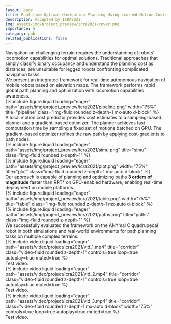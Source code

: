 ```yaml
---
layout: page
title: Real-time Optimal Navigation Planning Using Learned Motion Costs
description: Accepted by ICRA2021
img: assets/img/project_preview/icra2021/cover.png
importance: 5
category: pub
related_publications: false
---
```


<div class="caption">
    Navigation on challenging terrain requires the understanding of robots’ locomotion capabilities for optimal solutions.
    Traditional approaches that simply classify binary occupancy and understand the planning cost as distances, are unsuitable for legged robots confronting complicated navigation tasks.
</div>

<div class="caption">
    We present an integrated framework for real-time autonomous navigation of mobile robots based on elevation maps. 
    The framework performs rapid global path planning and optimization with locomotion capabilities awareness.
</div>

<div class="row">
    <div class="col-sm mt-3 mt-md-0">
        {% include figure.liquid loading="eager" path="assets/img/project_preview/icra2021/pipeline.png" width="75%" title="pipeline" class="img-fluid rounded z-depth-1 mx-auto d-block" %}
    </div>
</div>

<div class="caption">
    A local motion cost predictor provides cost estimates to a sampling-based planner and a gradient-based optimizer. 
    The planner achieves fast computation time by sampling a fixed set of motions batched on GPU. 
    The gradient-based optimizer refines the raw path by applying cost-gradients to path nodes.
</div>

<div class="row">
    <div class="col-sm mt-3 mt-md-0">
        {% include figure.liquid loading="eager" path="assets/img/project_preview/icra2021/simu.png" title="simu" class="img-fluid rounded z-depth-1" %}
    </div>
</div>

<div class="row">
    <div class="col-sm mt-3 mt-md-0">
        {% include figure.liquid loading="eager" path="assets/img/project_preview/icra2021/plot.png" width="75%" title="plot" class="img-fluid rounded z-depth-1 mx-auto d-block" %}
    </div>
</div>

<div class="caption">
    Our approach is capable of planning and optimizing paths <b>3 orders of magnitude</b> faster than RRT* on GPU-enabled hardware, enabling real-time deployment on mobile platforms.
</div>

<div class="row">
    <div class="col-sm mt-3 mt-md-0">
        {% include figure.liquid loading="eager" path="assets/img/project_preview/icra2021/table.png" width="75%" title="table" class="img-fluid rounded z-depth-1 mx-auto d-block" %}
    </div>
</div>

<div class="row">
    <div class="col-sm mt-3 mt-md-0">
        {% include figure.liquid loading="eager" path="assets/img/project_preview/icra2021/paths.png" title="paths" class="img-fluid rounded z-depth-1" %}
    </div>
</div>

<div class="caption">
    We successfully evaluated the framework on the ANYmal C quadrupedal robot in both simulations and real-world environments for path planning tasks on multiple complex terrains.
</div>

<div class="row">
    <div class="col-sm mt-3 mt-md-0">
        {% include video.liquid loading="eager" path="assets/video/project/icra2021/vid_1.mp4" title="corridor" class="video-fluid rounded z-depth-1" controls=true loop=true autoplay=true muted=true %}
    </div>
</div>

<div class="caption">
    Test video.
</div>

<div class="row">
    <div class="col-sm mt-3 mt-md-0">
        {% include video.liquid loading="eager" path="assets/video/project/icra2021/vid_2.mp4" title="corridor" class="video-fluid rounded z-depth-1" controls=true loop=true autoplay=true muted=true %}
    </div>
</div>

<div class="caption">
    Test video.
</div>

<div class="row">
    <div class="col-sm mt-3 mt-md-0">
        {% include video.liquid loading="eager" path="assets/video/project/icra2021/vid_3.mp4" title="corridor" class="video-fluid rounded z-depth-1 mx-auto d-block" width="75%" controls=true loop=true autoplay=true muted=true %}
    </div>
</div>

<div class="caption">
    Test video.
</div>
